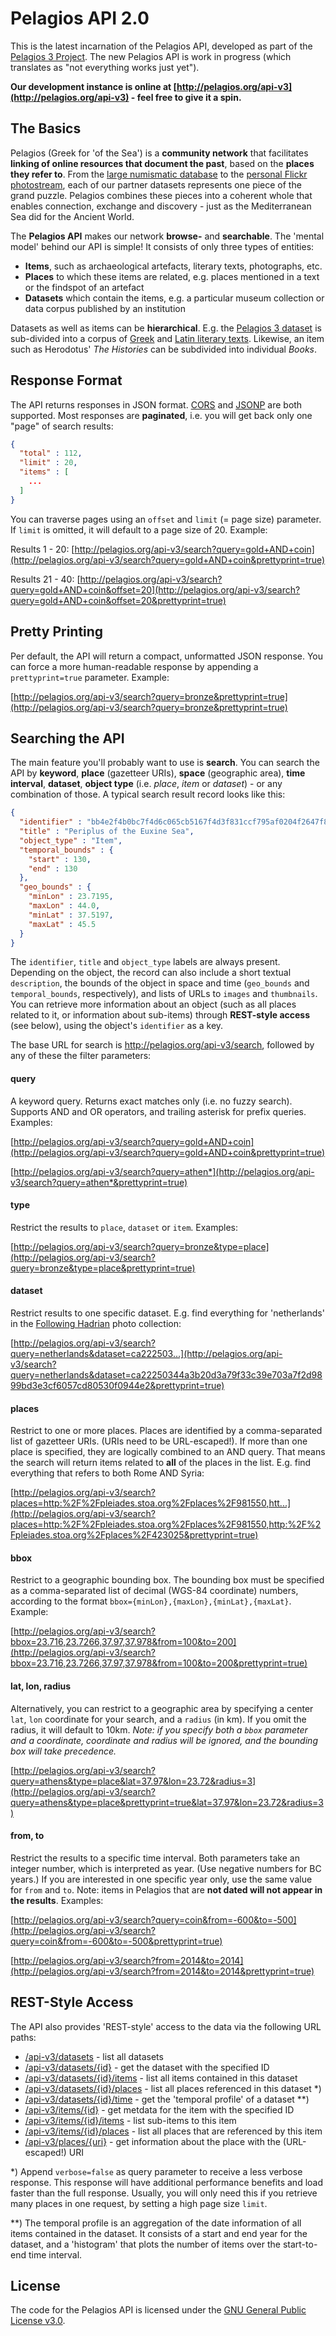 # Pelagios API 2.0

This is the latest incarnation of the Pelagios API, developed as part of the 
[Pelagios 3 Project](http://pelagios-project.blogspot.co.uk). The new Pelagios API
is work in progress (which translates as "not everything works just yet").

__Our development instance is online at [http://pelagios.org/api-v3](http://pelagios.org/api-v3) - feel
free to give it a spin.__

## The Basics

Pelagios (Greek for 'of the Sea') is a __community network__ that facilitates __linking of online resources that document the past__, based on the __places they refer to__. From the [large numismatic database](http://pelagios.org/api-v3/pages/datasets/167d94d26e683d01a9fb3d7450b387ed908f9c70e7b17cf62aae27079184b092) to the [personal Flickr photostream](http://pelagios.org/api-v3/pages/datasets/952eb415d77623bff61eccca6c88c7b8ddd9a6967f660775ea72a2ae81f23f56), each of our partner datasets represents one piece of the grand puzzle. Pelagios combines these pieces into a coherent whole that enables connection, exchange and discovery - just as the Mediterranean Sea did for the Ancient World.

The __Pelagios API__ makes our network __browse-__ and __searchable__. The 'mental model' behind
our API is simple! It consists of only three types of entities:

* __Items__, such as archaeological artefacts, literary texts, photographs, etc.
* __Places__ to which these items are related, e.g. places mentioned in a text or the findspot of an artefact
* __Datasets__ which contain the items, e.g. a particular museum collection or data corpus published by an institution

Datasets as well as items can be __hierarchical__. E.g. the [Pelagios 3 dataset](http://pelagios.org/api-v3/pages/datasets/2a10228dff4c608b91a953efff8dafb3f5c433035b3f31e687eec0297d799824)
is sub-divided into a corpus of [Greek](http://pelagios.org/api-v3/pages/datasets/48ea51486cb33aae9e08501825a67fa0ba5770c5732742039e13a91ee75d5620)
and [Latin literary texts](http://pelagios.org/api-v3/pages/datasets/49d46d26fbde0f17cd09f16ff5561d930fd02775160c7ad1cba652ebbf3b2db8).
Likewise, an item such as Herodotus' _The Histories_ can be subdivided into individual _Books_.

## Response Format

The API returns responses in JSON format. [CORS](http://de.wikipedia.org/wiki/Cross-Origin_Resource_Sharing) and
[JSONP](http://en.wikipedia.org/wiki/JSONP) are both supported. Most responses are __paginated__, i.e. you will get back only one "page" of search results:

```json
{
  "total" : 112,
  "limit" : 20,
  "items" : [
    ...
  ]
}
```

You can traverse pages using an `offset` and `limit` (= page size) parameter. If `limit` is omitted, it will
default to a page size of 20. Example:

Results 1 - 20:
[http://pelagios.org/api-v3/search?query=gold+AND+coin](http://pelagios.org/api-v3/search?query=gold+AND+coin&prettyprint=true)

Results 21 - 40:
[http://pelagios.org/api-v3/search?query=gold+AND+coin&offset=20](http://pelagios.org/api-v3/search?query=gold+AND+coin&offset=20&prettyprint=true)

## Pretty Printing

Per default, the API will return a compact, unformatted JSON response. You can force a more human-readable response by
appending a `prettyprint=true` parameter. Example:

[http://pelagios.org/api-v3/search?query=bronze&prettyprint=true](http://pelagios.org/api-v3/search?query=bronze&prettyprint=true)

## Searching the API

The main feature you'll probably want to use is __search__. You can search the API by __keyword__, 
__place__ (gazetteer URIs), __space__ (geographic area), __time interval__, __dataset__,
__object type__ (i.e. _place_, _item_ or _dataset_) - or any combination of those. A typical search result 
record looks like this: 

```json
{
  "identifier" : "bb4e2f4b0bc7f4d6c065cb5167f4d3f831ccf795af0204f2647f8ec1bbcabcba",
  "title" : "Periplus of the Euxine Sea",
  "object_type" : "Item",
  "temporal_bounds" : {
    "start" : 130,
    "end" : 130
  },
  "geo_bounds" : {
    "minLon" : 23.7195,
    "maxLon" : 44.0,
    "minLat" : 37.5197,
    "maxLat" : 45.5
  }
}
```

The `identifier`, `title` and `object_type` labels are always present. Depending on the object, the record can also 
include a short textual `description`, the bounds of the object in space and time (`geo_bounds` and `temporal_bounds`,
respectively), and lists of URLs to `images` and `thumbnails`. You can retrieve more information about an 
object (such as all places related to it, or information about sub-items) through __REST-style access__ (see below), using the object's `identifier` as a key.

The base URL for search is http://pelagios.org/api-v3/search, followed by any of these 
the filter parameters:

#### query 

A keyword query. Returns exact matches only (i.e. no fuzzy search). Supports AND and OR operators, and trailing
asterisk for prefix queries. Examples:

[http://pelagios.org/api-v3/search?query=gold+AND+coin](http://pelagios.org/api-v3/search?query=gold+AND+coin&prettyprint=true)

[http://pelagios.org/api-v3/search?query=athen*](http://pelagios.org/api-v3/search?query=athen*&prettyprint=true)

#### type

Restrict the results to `place`, `dataset` or `item`. Examples:

[http://pelagios.org/api-v3/search?query=bronze&type=place](http://pelagios.org/api-v3/search?query=bronze&type=place&prettyprint=true)

#### dataset

Restrict results to one specific dataset. E.g. find everything for 'netherlands' in the [Following Hadrian](http://pelagios.org/api-v3/pages/datasets/ca22250344a3b20d3a79f33c39e703a7f2d9899bd3e3cf6057cd80530f0944e2)
photo collection:

[http://pelagios.org/api-v3/search?query=netherlands&dataset=ca222503...](http://pelagios.org/api-v3/search?query=netherlands&dataset=ca22250344a3b20d3a79f33c39e703a7f2d9899bd3e3cf6057cd80530f0944e2&prettyprint=true)

#### places

Restrict to one or more places. Places are identified by a comma-separated list of gazetteer URIs. (URIs need to be
URL-escaped!). If more than one place is specified, they are logically combined to an AND query. That means the search
will return items related to __all__ of the places in the list. E.g. find everything that refers to both Rome AND Syria:

[http://pelagios.org/api-v3/search?places=http:%2F%2Fpleiades.stoa.org%2Fplaces%2F981550,htt...](http://pelagios.org/api-v3/search?places=http:%2F%2Fpleiades.stoa.org%2Fplaces%2F981550,http:%2F%2Fpleiades.stoa.org%2Fplaces%2F423025&prettyprint=true)

#### bbox

Restrict to a geographic bounding box. The bounding box must be specified as a comma-separated list
of decimal (WGS-84 coordinate) numbers, according to the format `bbox={minLon},{maxLon},{minLat},{maxLat}`. Example:

[http://pelagios.org/api-v3/search?bbox=23.716,23.7266,37.97,37.978&from=100&to=200](http://pelagios.org/api-v3/search?bbox=23.716,23.7266,37.97,37.978&from=100&to=200&prettyprint=true)

#### lat, lon, radius

Alternatively, you can restrict to a geographic area by specifying a center `lat`, `lon` coordinate for your 
search, and a `radius` (in km). If you omit the radius, it will default to 10km. _Note: if you specify both a
`bbox` parameter and a coordinate, coordinate and radius will be ignored, and the bounding box will take precedence._

[http://pelagios.org/api-v3/search?query=athens&type=place&lat=37.97&lon=23.72&radius=3](http://pelagios.org/api-v3/search?query=athens&type=place&prettyprint=true&lat=37.97&lon=23.72&radius=3)

#### from, to

Restrict the results to a specific time interval. Both parameters take an integer number, which is interpreted as year. (Use negative
numbers for BC years.) If you are interested in one specific year only, use the same value for `from` and `to`. 
Note: items in Pelagios that are __not dated will not appear in the results__. Examples:

[http://pelagios.org/api-v3/search?query=coin&from=-600&to=-500](http://pelagios.org/api-v3/search?query=coin&from=-600&to=-500&prettyprint=true)

[http://pelagios.org/api-v3/search?from=2014&to=2014](http://pelagios.org/api-v3/search?from=2014&to=2014&prettyprint=true)


## REST-Style Access

The API also provides 'REST-style' access to the data via the following URL paths:

* [/api-v3/datasets](http://pelagios.org/api-v3/datasets?prettyprint=true) - list all datasets
* [/api-v3/datasets/{id}](http://pelagios.org/api-v3/datasets/867fa38bcdbeb4aad94f4362d56329066b0c5914a58a011f6f223003eb4cf947?prettyprint=true) - get the dataset with the specified ID
* [/api-v3/datasets/{id}/items](http://pelagios.org/api-v3/datasets/867fa38bcdbeb4aad94f4362d56329066b0c5914a58a011f6f223003eb4cf947/items?prettyprint=true) - list all items contained in this dataset
* [/api-v3/datasets/{id}/places](http://pelagios.org/api-v3/datasets/867fa38bcdbeb4aad94f4362d56329066b0c5914a58a011f6f223003eb4cf947/places?prettyprint=true) - list all places referenced in this dataset *)
* [/api-v3/datasets/{id}/time](http://pelagios.org/api-v3/datasets/867fa38bcdbeb4aad94f4362d56329066b0c5914a58a011f6f223003eb4cf947/time?prettyprint=true) - get the 'temporal profile' of a dataset **)
* [/api-v3/items/{id}](http://pelagios.org/api-v3/items/1e664de13efffa06f4448046fcc246bf91c79e42766da820d17451f7ffb7f3aa?prettyprint=true) - get metdata for the item with the specified ID
* [/api-v3/items/{id}/items](http://pelagios.org/api-v3/items/1e664de13efffa06f4448046fcc246bf91c79e42766da820d17451f7ffb7f3aa/items?prettyPrint=true) - list sub-items to this item
* [/api-v3/items/{id}/places](http://pelagios.org/api-v3/items/1e664de13efffa06f4448046fcc246bf91c79e42766da820d17451f7ffb7f3aa/places?prettyprint=true) - list all places that are referenced by this item
* [/api-v3/places/{uri}](http://pelagios.org/api-v3/places/http:%2F%2Fpleiades.stoa.org%2Fplaces%2F423025?prettyprint=true) - get information about the place with the (URL-escaped!) URI

*) Append `verbose=false` as query parameter to receive a less verbose response. This response will have additional performance benefits and load faster than
the full response. Usually, you will only need this if you retrieve many places in one request, by setting a high page size `limit`.

**) The temporal profile is an aggregation of the date information of all items contained in the dataset. It consists of a start and end year for the
dataset, and a 'histogram' that plots the number of items over the start-to-end time interval. 

## License

The code for the Pelagios API is licensed under the [GNU General Public License v3.0](http://www.gnu.org/licenses/gpl.html).
